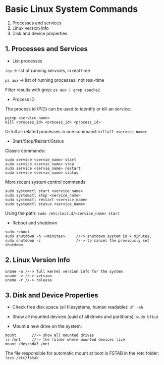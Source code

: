 # Basic Linux System Commands
1. Processes and services
2. Linux version info
3. Disk and device properties

## 1. Processes and Services
* List processes

`top`	 -> list of running services, in real time

`ps aux` -> list of running processes, not real-time

Filter results with grep:
`ps aux | grep apache2`

* Process ID

The process id (PID) can be used to identify or kill an service: 
```
pgrep <service_name> 		
kill <process_id> <process_id> <process_id>
``` 
Or kill all related processes in one command:
`killall <service_name>` 

* Start/Stop/Restart/Status

Classic commands:
```
sudo service <servie_name> start
sudo service <servie_name> stop
sudo service <servie_name> restart
sudo service <servie_name> status
```
More recent system control commands:
```
sudo systemctl start <service_name>
sudo systemctl stop <service_name>
sudo systemctl restart <service_name>
sudo systemctl status <service_name>
```
Using the path:
`sudo /etc/init.d/<service_name> start`
* Reboot and shutdown
```
sudo reboot
sudo shutdown -h -<minutes>		//-> shutdown system in x minutes.
sudo shutdown -c				//-> to cancel the previously set shutdown
```

## 2. Linux Version Info
```
uname -a //-> full kernel version info for the system
uname -v //-> version
uname -r //-> release
```

## 3. Disk and Device Properties
* Check free disk space (all filesystems, human readable):
`df -ah`

* Show all mounted devices (uuid of all drives and partitions): 
`sudo blkid` 

* Mount a new drive on the system:
```
mount		//-> show all mounted drives
ls /mnt		//-> the folder where mounted devices live 
mount /dev/sda3 /mnt
```
The file responsible for automatic mount at boot is FSTAB in the /etc folder:
`less /etc/fstab`